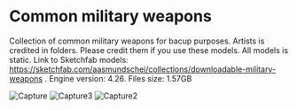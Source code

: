 # Common military weapons
 Collection of common military weapons for bacup purposes. Artists is credited in folders. Please credit them if you use these models. All models is static. Link to Sketchfab models: https://sketchfab.com/aasmundschei/collections/downloadable-military-weapons . Engine version: 4.26. Files size: 1.57GB
 
 
 ![Capture](https://user-images.githubusercontent.com/2607194/193647936-8dfb4142-b20f-4add-be65-4a2e06d3191b.JPG)
 ![Capture3](https://user-images.githubusercontent.com/2607194/193647976-a8a873f1-0d15-4c75-82e1-ecc4b5004a23.JPG)
 ![Capture2](https://user-images.githubusercontent.com/2607194/193647947-659ffb5c-6178-46d2-a102-d939bfd2da31.JPG)
